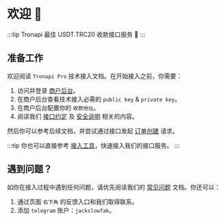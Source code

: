 # 欢迎 :clap:

:::tip Tronapi
最佳 USDT.TRC20 收款接口服务 :rocket:
:::

## 准备工作

欢迎阅读 `Tronapi Pro` 技术接入文档。在开始接入之前，你需要：

1. 访问并登录 [商户后台](https://pro.tronapi.com)。
2. 在商户后台查看技术接入必需的 `public key` & `private key`。
3. 在商户后台配置你的 `收款地址`。
4. 阅读我们 [接口约定](/api/intro/convention.md) 及 [安全说明](/api/intro/safety.md) 相关的内容。

然后你可以参考后续文档，并尝试通过接口发起 [订单创建](/api/transaction/create.md) 请求。

:::tip
你也可以直接参考 [接入工具](/demo/index.md)，快速接入我们的接口服务。
:::

## 遇到问题？

如你在接入过程中遇到任何问题，请优先阅读我们的 [常见问题](/faq/index.md) 文档。你还可以：

1. 通过页面 `右下角` 的反馈入口和我们取得联系。
2. 添加 `telegram` 账户：`jackslowfak`。

